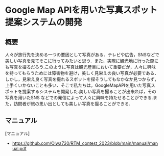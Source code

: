 # Google Map APIを用いた写真スポット提案システムの開発

## 概要
人々が旅⾏先を決める⼀つの要因として写真がある．テレビや広告，SNSなどで美しい写真を見てそこに行ってみたいと思う．また，実際に観光地に行った際にも写真を撮るだろう.このように写真は観光産業において重要だが，⼈々に興味を持ってもらうためには障害物を避け，美しく⾒栄えの良い写真が必要である．しかし，⾒栄え良く写真を撮れるスポットを探そうしてもなかなか⾒つからず，上⼿くいかないことも多い．そこで私たちは，GoogleMapAPIを用いた写真スポットを提案するシステムを開発した.美しい写真を撮ることが出来れば，その写真を⽤いたSNS などでの発信によって⼈々に興味を持たせることができる.また，訪問者が旅の思い出としても美しい写真を撮ることができる.
 
## マニュアル
[マニュアル]
- https://github.com/Oiwa730/RTM_contest_2023/blob/main/manual/manual.pdf
